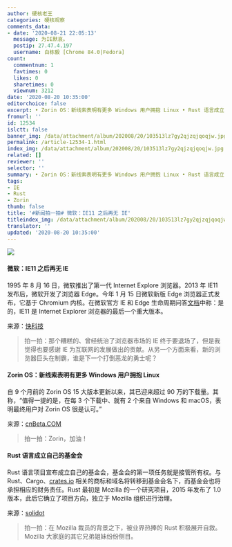 ```yaml
---
author: 硬核老王
categories: 硬核观察
comments_data:
- date: '2020-08-21 22:05:13'
  message: 为IE默哀。
  postip: 27.47.4.197
  username: 白栋毅 [Chrome 84.0|Fedora]
count:
  commentnum: 1
  favtimes: 0
  likes: 0
  sharetimes: 0
  viewnum: 3212
date: '2020-08-20 10:35:00'
editorchoice: false
excerpt: • Zorin OS：新线索表明有更多 Windows 用户拥抱 Linux • Rust 语言成立自己的基金会
fromurl: ''
id: 12534
islctt: false
banner_img: /data/attachment/album/202008/20/103513lz7gy2qjzqjqoqjw.jpg
permalink: /article-12534-1.html
index_img: /data/attachment/album/202008/20/103513lz7gy2qjzqjqoqjw.jpg
related: []
reviewer: ''
selector: ''
summary: • Zorin OS：新线索表明有更多 Windows 用户拥抱 Linux • Rust 语言成立自己的基金会
tags:
- IE
- Rust
- Zorin
thumb: false
title: '#新闻拍一拍# 微软：IE11 之后再无 IE'
titleindex_img: /data/attachment/album/202008/20/103513lz7gy2qjzqjqoqjw.jpg
translator: ''
updated: '2020-08-20 10:35:00'
---
```


![](/data/attachment/album/202008/20/103513lz7gy2qjzqjqoqjw.jpg)


#### 微软：IE11 之后再无 IE


1995 年 8 月 16 日，微软推出了第一代 Internet Explore 浏览器。2013 年 IE11 发布后，微软开发了浏览器 Edge。今年 1 月 15 日微软新版 Edge 浏览器正式发布，它基于 Chromium 内核。在微软官方 IE 和 Edge 生命周期问答[文档](https://docs.microsoft.com/en-us/lifecycle/faq/internet-explorer-microsoft-edge)中称：是的，IE11 是 Internet Explorer 浏览器的最后一个重大版本。


来源：[快科技](https://www.cnbeta.com/articles/tech/1017697.htm)



> 
> 拍一拍：那个糟糕的、曾经统治了浏览器市场的 IE 终于要退场了，但是我觉得也要感谢 IE 为互联网的发展做出的贡献。从另一个方面来看，新的浏览器巨头在制霸，谁是下一个打倒恶龙的勇士呢？
> 
> 
> 


#### Zorin OS：新线索表明有更多 Windows 用户拥抱 Linux


自 9 个月前的 Zorin OS 15 大版本更新以来，其已迎来超过 90 万的下载量。其称，“值得一提的是，在每 3 个下载中、就有 2 个来自 Windows 和 macOS，表明最终用户对 Zorin OS 很是认可。”


来源：[cnBeta.COM](https://www.cnbeta.com/articles/tech/1017673.htm)



> 
> 拍一拍：Zorin，加油！
> 
> 
> 


#### Rust 语言成立自己的基金会


Rust 语言项目宣布成立自己的基金会，基金会的第一项任务就是接管所有权。与 Rust、Cargo、[crates.io](http://crates.io/) 相关的商标和域名将转移到基金会名下，而基金会也将承担相应的财务责任。Rust 最初是 Mozilla 的一个研究项目，2015 年发布了 1.0 版本，此后它确立了项目方向，独立于 Mozilla 组织进行治理。


来源：[solidot](https://www.solidot.org/story?sid=65289)



> 
> 拍一拍：在 Mozilla 裁员的背景之下，被业界热捧的 Rust 积极展开自救。Mozilla 大家庭的其它兄弟姐妹纷纷侧目。
> 
> 
>